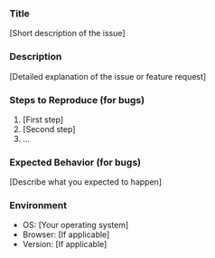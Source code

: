 ### Title
[Short description of the issue]

### Description
[Detailed explanation of the issue or feature request]

### Steps to Reproduce (for bugs)
1. [First step]
2. [Second step]
3. ...

### Expected Behavior (for bugs)
[Describe what you expected to happen]

### Environment
- OS: [Your operating system]
- Browser: [If applicable]
- Version: [If applicable]
